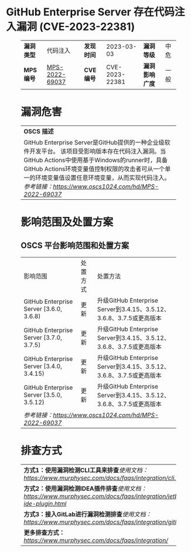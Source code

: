 # GitHub Enterprise Server 存在代码注入漏洞 (CVE-2023-22381)
<figure class="wp-block-table">
    <table>
        <tbody>
        <tr>
            <td><strong>漏洞类型</strong></td>
            <td>代码注入</td>
            <td><strong>发现时间</strong></td>
            <td>2023-03-03</td>
            <td><strong>漏洞等级</strong></td>
            <td>中危</td>
        </tr>
        <tr>
            <td><strong>MPS编号</strong></td>
            <td><a href="https://www.oscs1024.com/hd/MPS-2022-69037">MPS-2022-69037</a></td>
            <td><strong>CVE编号</strong></td>
            <td>CVE-2023-22381</td>
            <td><strong>漏洞影响广度</strong></td>
            <td>一般</td>
        </tr>
        </tbody>
    </table>
</figure>


<figure class="wp-block-table">
    <h1 class="wp-block-heading">漏洞危害</h1>
    <table>
        <tbody>
        <tr>
            <td><strong>OSCS 描述</strong></td>
        </tr>
        <tr>
            <td>GitHub Enterprise Server是GitHub提供的一种企业级软件开发平台。
该项目受影响版本存在代码注入漏洞。当GitHub Actions中使用基于Windows的runner时，具备GitHub Actions环境变量值控制权限的攻击者可从一个单一的环境变量值设置任意环境变量，从而实现代码注入。<br><em>参考链接：<a
                    href="https://www.oscs1024.com/hd/MPS-2022-69037">https://www.oscs1024.com/hd/MPS-2022-69037</a></em>
            </td>
        </tr>
        </tbody>
    </table>
</figure>


<figure class="wp-block-table alignleft">
    <h1 class="wp-block-heading">影响范围及处置方案</h1>
    <h2 class="wp-block-heading"><strong>OSCS</strong> <strong>平台影响范围和处置方案</strong></h2>
    <table>
        <tbody>
        <tr>
            <td>影响范围</td>
            <td>处置方式</td>
            <td>处置方法</td>
        </tr>
        <tr><td rowspan="1">GitHub Enterprise Server [3.6.0, 3.6.8)</td><td>更新</td><td>升级GitHub Enterprise Server到3.4.15、3.5.12、 3.6.8、3.7.5或更高版本</td></tr><tr><td rowspan="1">GitHub Enterprise Server [3.7.0, 3.7.5)</td><td>更新</td><td>升级GitHub Enterprise Server到3.4.15、3.5.12、 3.6.8、3.7.5或更高版本</td></tr><tr><td rowspan="1">GitHub Enterprise Server [3.4.0, 3.4.15)</td><td>更新</td><td>升级GitHub Enterprise Server到3.4.15、3.5.12、 3.6.8、3.7.5或更高版本</td></tr><tr><td rowspan="1">GitHub Enterprise Server [3.5.0, 3.5.12)</td><td>更新</td><td>升级GitHub Enterprise Server到3.4.15、3.5.12、 3.6.8、3.7.5或更高版本</td></tr>
        <tr>
            <td colspan="3"><em>参考链接：</em><em><a
                    href="https://www.oscs1024.com/hd/MPS-2022-69037">https://www.oscs1024.com/hd/MPS-2022-69037</a></em></td>
        </tr>
        </tbody>
    </table>
</figure>


<figure class="wp-block-table">
    <h1 class="wp-block-heading">排查方式</h1>
    <table>
        <tbody>
        <tr>
            <td><strong>方式1：使用漏洞检测CLI工具来排查</strong><em>使用文档：<a
                    href="https://www.murphysec.com/docs/faqs/integration/cli.html">https://www.murphysec.com/docs/faqs/integration/cli.html</a></em>
            </td>
        </tr>
        <tr>
            <td><strong>方式2：使用漏洞检测IDEA插件排查</strong><em>使用文档：<a
                    href="https://www.murphysec.com/docs/faqs/integration/jetbrains-ide-plugin.html">https://www.murphysec.com/docs/faqs/integration/jetbrains-ide-plugin.html</a></em>
            </td>
        </tr>
        <tr>
            <td><strong>方式3：接入GitLab进行漏洞检测排查</strong><em>使用文档：<a
                    href="https://www.murphysec.com/docs/faqs/integration/gitlab.html">https://www.murphysec.com/docs/faqs/integration/gitlab.html</a></em>
            </td>
        </tr>
        <tr>
            <td><strong>更多排查方式：</strong><em><a
                    href="https://www.murphysec.com/docs/faqs/integration/">https://www.murphysec.com/docs/faqs/integration/</a></em>
            </td>
        </tr>
        </tbody>
    </table>
</figure>